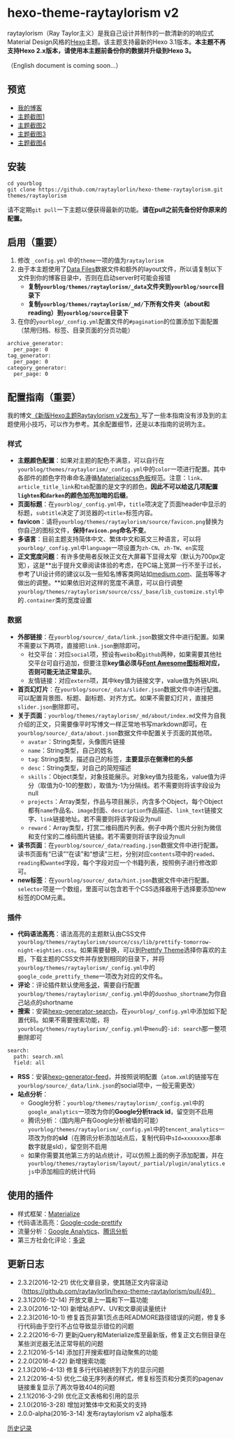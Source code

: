 # hexo-theme-raytaylorism v2

raytaylorism（Ray Taylor主义）是我自己设计并制作的一款清新的的响应式Material Design风格的[Hexo]主题。该主题支持最新的Hexo 3.1版本。**本主题不再支持Hexo 2.x版本，请使用本主题前备份你的数据并升级到Hexo 3。**

（English document is coming soon...）

## 预览

* [我的博客]
* [主题截图1](http://raytaylorlin-blog.qiniudn.com/image%2Fscreenshot%2Fscreenshot1.jpg)
* [主题截图2](http://raytaylorlin-blog.qiniudn.com/image%2Fscreenshot%2Fscreenshot2.jpg)
* [主题截图3](http://raytaylorlin-blog.qiniudn.com/image%2Fscreenshot%2Fscreenshot3.jpg)
* [主题截图4](http://raytaylorlin-blog.qiniudn.com/image%2Fscreenshot%2Fscreenshot4.jpg)

## 安装

```
cd yourblog
git clone https://github.com/raytaylorlin/hexo-theme-raytaylorism.git themes/raytaylorism
```

请不定期`git pull`一下主题以便获得最新的功能。**请在pull之前先备份好你原来的配置。**

## 启用（重要）

1. 修改 `_config.yml` 中的`theme`一项的值为`raytaylorism`
2. 由于本主题使用了[Data Files]数据文件和额外的layout文件，所以请复制以下文件到你的博客目录中，否则在启动server时可能会报错
    * **复制`yourblog/themes/raytaylorism/_data`文件夹到`yourblog/source`目录下**
    * **复制`yourblog/themes/raytaylorism/_md/`下所有文件夹（about和reading）到`yourblog/source`目录下**
3. 在你的`yourblog/_config.yml`配置文件的`#pagination`的位置添加下面配置（禁用归档、标签、目录页面的分页功能）

```
archive_generator:
  per_page: 0
tag_generator:
  per_page: 0
category_generator:
  per_page: 0
```

## 配置指南（重要）

我的博文[《新版Hexo主题Raytaylorism v2发布》](http://raytaylorlin.com/daily/hexo-theme-raytaylorism-v2/)写了一些本指南没有涉及到的主题使用小技巧，可以作为参考。其余配置细节，还是以本指南的说明为主。

### 样式

* **主题颜色配置**：如果对主题的配色不满意，可以自行在`yourblog/themes/raytaylorism/_config.yml`中的`color`一项进行配置。其中各部件的颜色字符串命名遵循[Materializecss色板]规范。注意：`link`、`article_title_link`和`tab`配置的是文字的颜色，**因此不可以给这几项配置`lighten`和`darken`的颜色加亮加暗的后缀**。
* **页面标题**：在`yourblog/_config.yml`中，`title`项决定了页面header中显示的标题，`subtitle`决定了浏览器的`<title>`标签内容。
* **favicon**：请将`yourblog/themes/raytaylorism/source/favicon.png`替换为你自己的图标文件，**保持`favicon.png`命名不变**。
* **多语言**：目前主题支持简体中文、繁体中文和英文三种语言，可以将`yourblog/_config.yml`中`language`一项设置为`zh-CN`、`zh-TW`、`en`实现
* **正文宽度问题**：有许多使用者反映正文在大屏幕下显得太窄（默认为700px定宽），这是**出于提升文章阅读体验的考虑，在PC端上宽屏一行不至于过长，参考了UI设计师的建议以及一些知名博客类网站如[medium.com](https://medium.com/)、[简书](http://www.jianshu.com/)等等才做出的调整。**如果依旧对这样的宽度不满意，可以自行调整`yourblog/themes/raytaylorism/source/css/_base/lib_customize.styl`中的`.container`类的宽度设置

### 数据

* **外部链接**：在`yourblog/source/_data/link.json`数据文件中进行配置。如果不需要以下两项，直接把`link.json`删除即可。
    * 社交平台：对应`social`项，预设有`weibo`和`github`两种，如果需要其他社交平台可自行追加，但要注意**key值必须与[Font Awesome图标]相对应，否则可能无法正常显示**。
    * 友情链接：对应`extern`项，其中key值为链接文字，value值为外链URL
* **首页幻灯片**：在`yourblog/source/_data/slider.json`数据文件中进行配置。可以配置背景图、标题、副标题、对齐方式。如果不需要幻灯片，直接把`slider.json`删除即可。
* **关于页面**：`yourblog/themes/raytaylorism/_md/about/index.md`文件为自我介绍的正文，只需要像平时写博文一样正常地书写markdown即可。在`yourblog/source/_data/about.json`数据文件中配置关于页面的其他项。
    * `avatar`：String类型，头像图片链接
    * `name`：String类型，自己的姓名
    * `tag`: String类型，描述自己的标签，**主要显示在侧滑栏的头部**
    * `desc`：String类型，对自己的简短描述
    * `skills`：Object类型，对象技能展示。对象key值为技能名，value值为评分（取值为0-10的整数），取值为-1为分隔线。若不需要则将该字段设为null
    * `projects`：Array类型，作品与项目展示，内含多个Object，每个Object都有`name`作品名、`image`封面、`description`作品描述、`link_text`链接文字、`link`链接地址。若不需要则将该字段设为null
    * `reward`：Array类型，打赏二维码图片列表。例子中两个图片分别为微信和支付宝的二维码图片链接。若不需要则将该字段设为null
* **读书页面**：在`yourblog/source/_data/reading.json`数据文件中进行配置。读书页面有“已读”“在读”和“想读”三栏，分别对应`contents`项中的`readed`、`reading`和`wanted`字段，每个字段对应一个书籍列表，按照例子进行修改即可。
* **new标签**：在`yourblog/source/_data/hint.json`数据文件中进行配置。`selector`项是一个数组，里面可以包含若干个CSS选择器用于选择要添加new标签的DOM元素。

### 插件

* **代码语法高亮**：语法高亮的主题默认由CSS文件`yourblog/themes/raytaylorism/source/css/lib/prettify-tomorrow-night-eighties.css`。如果需要替换，可以到[Prettify Theme]选择你喜欢的主题，下载主题的CSS文件并存放到相同的目录下，并将`yourblog/themes/raytaylorism/_config.yml`中的`google_code_prettify_theme`一项改为对应的文件名。
* **评论**：评论插件默认使用[多说]，需要自行配置`yourblog/themes/raytaylorism/_config.yml`中的`duoshuo_shortname`为你自己站点的shortname
* **搜索**：安装[hexo-generator-search]，在`yourblog/_config.yml`中添加如下配置代码。如果不需要搜索功能，将`yourblog/themes/raytaylorism/_config.yml`中`menu`的`-id: search`那一整项删除即可
```
search:
  path: search.xml
  field: all
```
* **RSS**：安装[hexo-generator-feed]，并按照说明配置（`atom.xml`的链接写在`yourblog/source/_data/link.json`的social项中，一般无需更改）
* **站点分析**：
    * Google分析：`yourblog/themes/raytaylorism/_config.yml`中的`google_analytics`一项改为你的**Google分析track id**，留空则不启用
    * 腾讯分析：（国内用户有Google分析被墙的可能）`yourblog/themes/raytaylorism/_config.yml`中的`tencent_analytics`一项改为你的**sId**（在腾讯分析添加站点后，复制代码中`sId=xxxxxxxx`那串数字就是sId），留空则不启用
    * 如果你需要其他第三方的站点统计，可以仿照上面的例子添加配置，并在`yourblog/themes/raytaylorism/layout/_partial/plugin/analytics.ejs`中添加相应的统计代码

## 使用的插件

* 样式框架：[Materialize]
* 代码语法高亮：[Google-code-prettify]
* 流量分析：[Google Analytics]、[腾讯分析]
* 第三方社会化评论：[多说]

## 更新日志

* 2.3.2(2016-12-21) 优化文章目录，使其随正文内容滚动（https://github.com/raytaylorlin/hexo-theme-raytaylorism/pull/49）
* 2.3.1(2016-12-14) 开放文章上一篇和下一篇功能
* 2.3.0(2016-12-10) 新增站点PV、UV和文章阅读量统计
* 2.2.3(2016-10-1) 修复首页非第1页点击READMORE路径错误的问题，修复多行代码由于空行不占位导致显示错位的问题
* 2.2.2(2016-6-7) 更新jQuery和Materialize库至最新版，修复正文右侧目录在某些浏览器无法正常导航的问题
* 2.2.1(2016-5-14) 添加打开搜索框时自动聚焦的功能
* 2.2.0(2016-4-22) 新增搜索功能
* 2.1.3(2016-4-13) 修复多行代码被挤到下方的显示问题
* 2.1.2(2016-4-5) 优化二级无序列表的样式，修复标签页和分类页的pagenav链接重复显示了两次导致404的问题
* 2.1.1(2016-3-29) 优化正文表格和引用的显示
* 2.1.0(2016-3-28) 增加对繁体中文和英文的支持
* 2.0.0-alpha(2016-3-14) 发布raytaylorism v2 alpha版本

[历史记录](log.md)

[Hexo]: http://hexo.io/
[我的博客]: http://raytaylorlin.com/
[Data Files]: https://hexo.io/docs/data-files.html
[Materializecss色板]: http://materializecss.com/color.html#palette
[Font Awesome图标]: https://fortawesome.github.io/Font-Awesome/icons/
[Prettify Theme]: http://jmblog.github.io/color-themes-for-google-code-prettify/
[hexo-generator-search]: https://github.com/PaicHyperionDev/hexo-generator-search
[hexo-generator-feed]: https://github.com/hexojs/hexo-generator-feed
[Materialize]: http://materializecss.com/
[Google-code-prettify]: https://code.google.com/p/google-code-prettify/
[Google Analytics]: http://www.google.com/analytics/
[腾讯分析]: http://v2.ta.qq.com/
[Furatto]: http://icalialabs.github.io/furatto/
[Font Awesome]: http://fortawesome.github.io/Font-Awesome/
[多说]: http://duoshuo.com/
